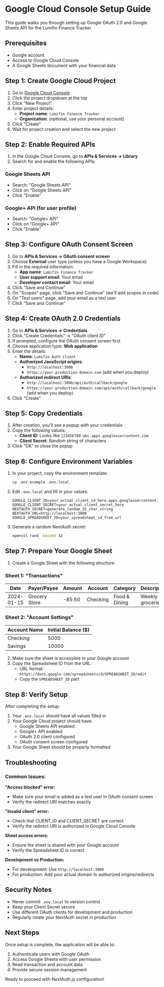 # Google Cloud Console Setup Guide

This guide walks you through setting up Google OAuth 2.0 and Google Sheets API for the Lumifin Finance Tracker.

## Prerequisites

- Google account
- Access to Google Cloud Console
- A Google Sheets document with your financial data

## Step 1: Create Google Cloud Project

1. Go to [Google Cloud Console](https://console.cloud.google.com/)
2. Click the project dropdown at the top
3. Click "New Project"
4. Enter project details:
   - **Project name**: `Lumifin Finance Tracker`
   - **Organization**: (optional, use your personal account)
5. Click "Create"
6. Wait for project creation and select the new project

## Step 2: Enable Required APIs

1. In the Google Cloud Console, go to **APIs & Services → Library**
2. Search for and enable the following APIs:

### Google Sheets API
- Search: "Google Sheets API"
- Click on "Google Sheets API"
- Click "Enable"

### Google+ API (for user profile)
- Search: "Google+ API" 
- Click on "Google+ API"
- Click "Enable"

## Step 3: Configure OAuth Consent Screen

1. Go to **APIs & Services → OAuth consent screen**
2. Choose **External** user type (unless you have a Google Workspace)
3. Fill in the required information:
   - **App name**: `Lumifin Finance Tracker`
   - **User support email**: Your email
   - **Developer contact email**: Your email
4. Click "Save and Continue"
5. On "Scopes" page, click "Save and Continue" (we'll add scopes in code)
6. On "Test users" page, add your email as a test user
7. Click "Save and Continue"

## Step 4: Create OAuth 2.0 Credentials

1. Go to **APIs & Services → Credentials**
2. Click "Create Credentials" → "OAuth client ID"
3. If prompted, configure the OAuth consent screen first
4. Choose application type: **Web application**
5. Enter the details:
   - **Name**: `Lumifin Auth Client`
   - **Authorized JavaScript origins**: 
     - `http://localhost:3000`
     - `https://your-production-domain.com` (add when you deploy)
   - **Authorized redirect URIs**:
     - `http://localhost:3000/api/auth/callback/google`
     - `https://your-production-domain.com/api/auth/callback/google` (add when you deploy)
6. Click "Create"

## Step 5: Copy Credentials

1. After creation, you'll see a popup with your credentials
2. Copy the following values:
   - **Client ID**: Looks like `123456789-abc.apps.googleusercontent.com`
   - **Client Secret**: Random string of characters
3. Click "OK" to close the popup

## Step 6: Configure Environment Variables

1. In your project, copy the environment template:
   ```bash
   cp .env.example .env.local
   ```

2. Edit `.env.local` and fill in your values:
   ```env
   GOOGLE_CLIENT_ID=your_actual_client_id_here.apps.googleusercontent.com
   GOOGLE_CLIENT_SECRET=your_actual_client_secret_here
   NEXTAUTH_SECRET=generate_random_32_char_string
   NEXTAUTH_URL=http://localhost:3000
   GOOGLE_SPREADSHEET_ID=your_spreadsheet_id_from_url
   ```

3. Generate a random NextAuth secret:
   ```bash
   openssl rand -base64 32
   ```

## Step 7: Prepare Your Google Sheet

1. Create a Google Sheet with the following structure:

### Sheet 1: "Transactions"
| Date | Payer/Payee | Amount | Account | Category | Description | Tags |
|------|-------------|---------|---------|----------|-------------|------|
| 2024-01-15 | Grocery Store | -85.50 | Checking | Food & Dining | Weekly groceries | food,essentials |

### Sheet 2: "Account Settings"  
| Account Name | Initial Balance ($) |
|--------------|-------------------|
| Checking | 5000 |
| Savings | 10000 |

2. Make sure the sheet is accessible to your Google account
3. Copy the Spreadsheet ID from the URL:
   - URL format: `https://docs.google.com/spreadsheets/d/SPREADSHEET_ID/edit`
   - Copy the `SPREADSHEET_ID` part

## Step 8: Verify Setup

After completing the setup:

1. Your `.env.local` should have all values filled in
2. Your Google Cloud project should have:
   - Google Sheets API enabled
   - Google+ API enabled  
   - OAuth 2.0 client configured
   - OAuth consent screen configured
3. Your Google Sheet should be properly formatted

## Troubleshooting

### Common Issues:

**"Access blocked" error:**
- Make sure your email is added as a test user in OAuth consent screen
- Verify the redirect URI matches exactly

**"Invalid client" error:**
- Check that CLIENT_ID and CLIENT_SECRET are correct
- Verify the redirect URI is authorized in Google Cloud Console

**Sheet access errors:**
- Ensure the sheet is shared with your Google account
- Verify the Spreadsheet ID is correct

**Development vs Production:**
- For development: Use `http://localhost:3000`
- For production: Add your actual domain to authorized origins/redirects

## Security Notes

- Never commit `.env.local` to version control
- Keep your Client Secret secure
- Use different OAuth clients for development and production
- Regularly rotate your NextAuth secret in production

## Next Steps

Once setup is complete, the application will be able to:
1. Authenticate users with Google OAuth
2. Access Google Sheets with user permission
3. Read transaction and account data
4. Provide secure session management

Ready to proceed with NextAuth.js configuration!